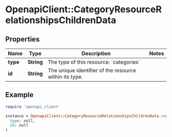 # OpenapiClient::CategoryResourceRelationshipsChildrenData

## Properties

| Name | Type | Description | Notes |
| ---- | ---- | ----------- | ----- |
| **type** | **String** | The type of this resource: &#x60;categories&#x60; |  |
| **id** | **String** | The unique identifier of the resource within its type.  |  |

## Example

```ruby
require 'openapi_client'

instance = OpenapiClient::CategoryResourceRelationshipsChildrenData.new(
  type: null,
  id: null
)
```


